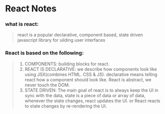 # React Notes

### what is react:
> react is a popular declarative, component based, state driven javascript library for uilding user interfaces

### React is based on the following:
> 1. COMPONENTS: building blocks for react.<br />
> 2. REACT IS DECLARATIVE: we describe how components look like using JSX(combines HTML. CSS & JS). declarative means telling react how a component should look like. React is abstract, we never touch the DOM.
> 3. STATE DRIVEN: The main goal of react is to always keep the UI in sync with the data, state is a piece of data or array of data, whenever the state changes, react updates the UI. or React reacts to state changes by re-rendering the UI.
